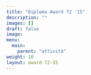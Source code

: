 ```yaml
---
title: "Diploma Award 72 '15"
description: ""
images: []
draft: false
image:
menu:
  main:
    parent: "attività"
weight: 10
layout: award-72-15
---
```



